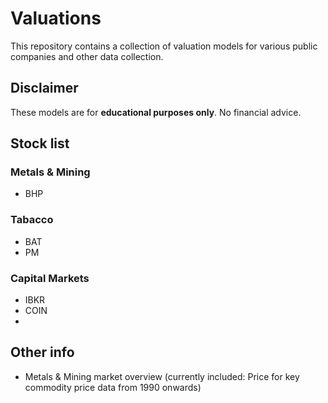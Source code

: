 # Valuations
This repository contains a collection of valuation models for various public companies and other data collection.

## Disclaimer
These models are for **educational purposes only**. No financial advice.

## Stock list

### Metals & Mining
- BHP

### Tabacco
- BAT
- PM

### Capital Markets
- IBKR
- COIN
- 

## Other info
- Metals & Mining market overview (currently included: Price for key commodity price data from 1990 onwards)
